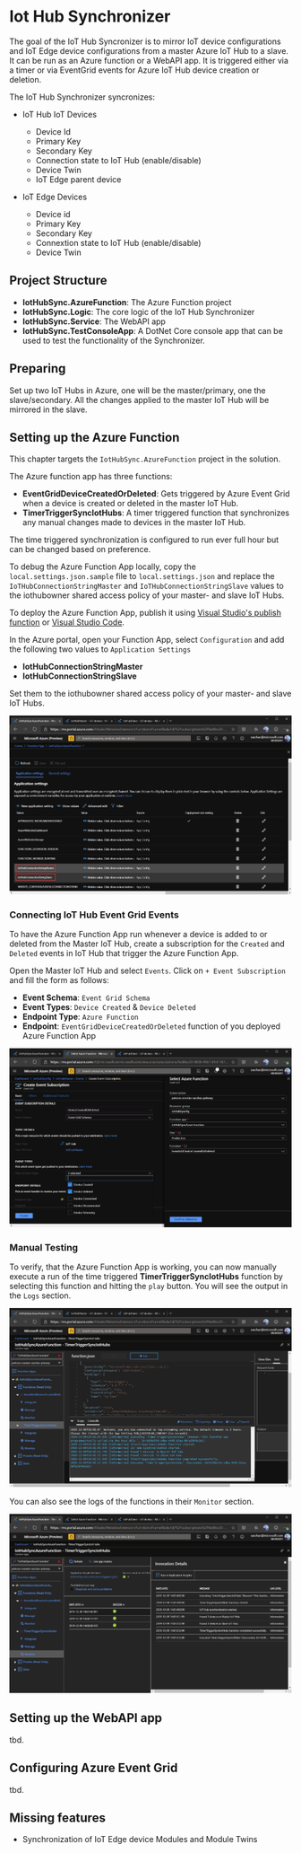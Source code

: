 # Iot Hub Synchronizer

The goal of the IoT Hub Syncronizer is to mirror IoT device configurations and IoT Edge device configurations from a master Azure IoT Hub to a slave. It can be run as an Azure function or a WebAPI app. It is triggered either via a timer or via EventGrid events for Azure IoT Hub device creation or deletion.

The IoT Hub Synchronizer syncronizes:

- IoT Hub IoT Devices
  - Device Id
  - Primary Key
  - Secondary Key
  - Connection state to IoT Hub (enable/disable)
  - Device Twin
  - IoT Edge parent device

- IoT Edge Devices
  - Device id
  - Primary Key
  - Secondary Key
  - Connextion state to IoT Hub (enable/disable)
  - Device Twin

## Project Structure

- **IotHubSync.AzureFunction**: The Azure Function project
- **IotHubSync.Logic**: The core logic of the IoT Hub Synchronizer
- **IotHubSync.Service**: The WebAPI app
- **IotHubSync.TestConsoleApp**: A DotNet Core console app that can be used to test the functionality of the Synchronizer.

## Preparing

Set up two IoT Hubs in Azure, one will be the master/primary, one the slave/secondary. All the changes applied to the master IoT Hub will be mirrored in the slave.

## Setting up the Azure Function

This chapter targets the `IotHubSync.AzureFunction` project in the solution.

The Azure function app has three functions:

- **EventGridDeviceCreatedOrDeleted**: Gets triggered by Azure Event Grid when a device is created or deleted in the master IoT Hub.
- **TimerTriggerSyncIotHubs**: A timer triggered function that synchronizes any manual changes made to devices in the master IoT Hub.


The time triggered synchronization is configured to run ever full hour but can be changed based on preference.

To debug the Azure Function App locally, copy the `local.settings.json.sample` file to `local.settings.json` and replace the `IoTHubConnectionStringMaster` and `IoTHubConnectionStringSlave` values to the iothubowner shared access policy of your master- and slave IoT Hubs.

To deploy the Azure Function App, publish it using [Visual Studio's publish function](https://docs.microsoft.com/en-us/azure/azure-functions/functions-develop-vs#publish-to-azure) or [Visual Studio Code](https://docs.microsoft.com/en-us/azure/javascript/tutorial-vscode-serverless-node-01).

In the Azure portal, open your Function App, select `Configuration` and add the following two values to `Application Settings`

- **IotHubConnectionStringMaster**
- **IotHubConnectionStringSlave**

Set them to the iothubowner shared access policy of your master- and slave IoT Hubs.

![Azure Function App Settings](./documentation/images/az-function-settings.png "Azure Function App Settings")

### Connecting IoT Hub Event Grid Events

To have the Azure Function App run whenever a device is added to or deleted from the Master IoT Hub, create a subscription for the `Created` and `Deleted` events in IoT Hub that trigger the Azure Function App.

Open the Master IoT Hub and select `Events`. Click on `+ Event Subscription` and fill the form as follows:

- **Event Schema**: `Event Grid Schema`
- **Event Types**: `Device Created` & `Device Deleted`
- **Endpoint Type**: `Azure Function`
- **Endpoint**: `EventGridDeviceCreatedOrDeleted` function of you deployed Azure Function App

![IoT Hub Event Subscription](./documentation/images/az-function-event-subscription-create.png "IoT Hub Event Subscription")

### Manual Testing

To verify, that the Azure Function App is working, you can now manually execute a run of the time triggered **TimerTriggerSyncIotHubs** function by selecting this function and hitting the `play` button. You will see the output in the `Logs` section.

![Azure Function Manual Run](./documentation/images/az-function-testrun.png "Azure Function Manual Run")

You can also see the logs of the functions in their `Monitor` section.

![Azure Function Manual Run](./documentation/images/az-function-ilogger.png "Azure Function Manual Run")

## Setting up the WebAPI app

tbd.

## Configuring Azure Event Grid

tbd.

## Missing features

- Synchronization of IoT Edge device Modules and Module Twins
